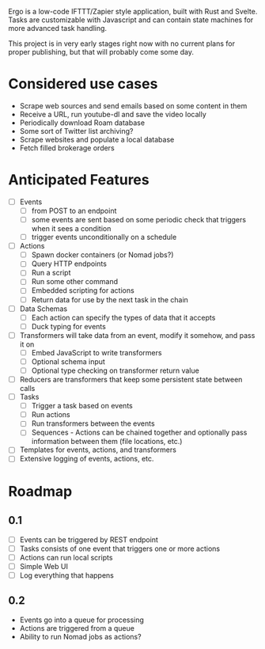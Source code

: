 Ergo is a low-code IFTTT/Zapier style application, built with Rust and Svelte. Tasks are customizable with Javascript and can contain state machines for more advanced task handling.

This project is in very early stages right now with no current plans for proper publishing, but that will probably come some day.

# Considered use cases

- Scrape web sources and send emails based on some content in them
- Receive a URL, run youtube-dl and save the video locally
- Periodically download Roam database
- Some sort of Twitter list archiving?
- Scrape websites and populate a local database
- Fetch filled brokerage orders

# Anticipated Features

- [ ] Events
  - [ ] from POST to an endpoint
  - [ ] some events are sent based on some periodic check that triggers when it sees a condition
  - [ ] trigger events unconditionally on a schedule
- [ ] Actions
  - [ ] Spawn docker containers (or Nomad jobs?)
  - [ ] Query HTTP endpoints
  - [ ] Run a script
  - [ ] Run some other command
  - [ ] Embedded scripting for actions
  - [ ] Return data for use by the next task in the chain
- [ ] Data Schemas
  - [ ] Each action can specify the types of data that it accepts
  - [ ] Duck typing for events
- [ ] Transformers will take data from an event, modify it somehow, and pass it on
  - [ ] Embed JavaScript to write transformers
  - [ ] Optional schema input
  - [ ] Optional type checking on transformer return value
- [ ] Reducers are transformers that keep some persistent state between calls
- [ ] Tasks
  - [ ] Trigger a task based on events
  - [ ] Run actions
  - [ ] Run transformers between the events
  - [ ] Sequences - Actions can be chained together and optionally pass information between them (file locations, etc.)
- [ ] Templates for events, actions, and transformers
- [ ] Extensive logging of events, actions, etc.

# Roadmap

## 0.1

- [ ] Events can be triggered by REST endpoint
- [ ] Tasks consists of one event that triggers one or more actions
- [ ] Actions can run local scripts
- [ ] Simple Web UI
- [ ] Log everything that happens

## 0.2

- Events go into a queue for processing
- Actions are triggered from a queue
- Ability to run Nomad jobs as actions?
